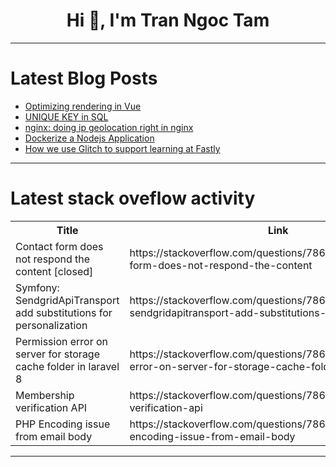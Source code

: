 <h1 align="center">Hi 👋, I'm Tran Ngoc Tam</h1>

---

# Latest Blog Posts 
<!-- BLOG-POST-LIST:START -->
- [Optimizing rendering in Vue](https://dev.to/logrocket/optimizing-rendering-in-vue-4c6b)
- [UNIQUE KEY in SQL](https://dev.to/shaiquehossain/unique-key-in-sql-2m7i)
- [nginx: doing ip geolocation right in nginx](https://dev.to/gbhorwood/nginx-doing-ip-geolocation-right-in-nginx-442h)
- [Dockerize a Nodejs Application](https://dev.to/abhishekcs3459/dockerize-a-nodejs-application-5ei1)
- [How we use Glitch to support learning at Fastly](https://dev.to/glitch/how-we-use-glitch-to-support-learning-at-fastly-h14)
<!-- BLOG-POST-LIST:END -->

---

# Latest stack oveflow activity
<table>
  <tr><th>Title</th><th>Link</th></tr>
  <!-- STACKOVERFLOW:START --><tr><td>Contact form does not respond the content [closed]</td><td>https://stackoverflow.com/questions/78608247/contact-form-does-not-respond-the-content</td></tr><tr><td>Symfony: SendgridApiTransport add substitutions for personalization</td><td>https://stackoverflow.com/questions/78608244/symfony-sendgridapitransport-add-substitutions-for-personalization</td></tr><tr><td>Permission error on server for storage cache folder in laravel 8</td><td>https://stackoverflow.com/questions/78608120/permission-error-on-server-for-storage-cache-folder-in-laravel-8</td></tr><tr><td>Membership verification API</td><td>https://stackoverflow.com/questions/78608079/membership-verification-api</td></tr><tr><td>PHP Encoding issue from email body</td><td>https://stackoverflow.com/questions/78608028/php-encoding-issue-from-email-body</td></tr><!-- STACKOVERFLOW:END -->
</table>

---


